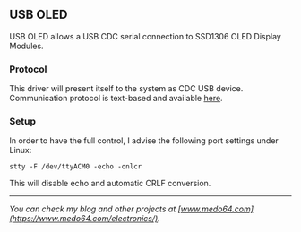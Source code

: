 ## USB OLED ##

USB OLED allows a USB CDC serial connection to SSD1306 OLED Display Modules.


### Protocol ###

This driver will present itself to the system as CDC USB device. Communication
protocol is text-based and available [here](PROTOCOL.md).

### Setup ###

In order to have the full control, I advise the following port settings under
Linux:

    stty -F /dev/ttyACM0 -echo -onlcr

This will disable echo and automatic CRLF conversion.

---

*You can check my blog and other projects at [www.medo64.com](https://www.medo64.com/electronics/).*
